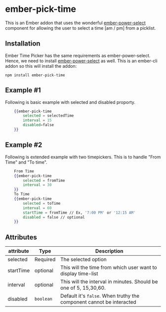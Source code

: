 # ember-pick-time

This is an Ember addon that uses the wonderful [ember-power-select](https://github.com/cibernox/ember-power-select) component for allowing the user to select a time [am / pm] from a picklist.

## Installation

Ember Time Picker has the same requirements as ember-power-select. Hence, we need to install [ember-power-select](https://github.com/cibernox/ember-power-select) as well.
This is an ember-cli addon so this will install the addon:
```
npm install ember-pick-time
```
## Example #1

Following is basic example with selected and disabled proporty.

```handlebars
    {{ember-pick-time
        selected = selectedTime
        interval = 15
        disabled=false
    }}
```

## Example #2

Following is extended example with two timepickers. This is to handle "From Time" and "To time".

```handlebars
    From Time
    {{ember-pick-time
        selected = fromTime
        interval = 30
    }}
    To Time
    {{ember-pick-time
        selected = toTime
        interval = 60
        startTime = fromTime // Ex, '7:00 PM' or '12:15 AM'
        disabled = false // optional
    }}
```

## Attributes

| attribute | Type | Description |
| --- | --- | --- |
| selected | Required | The selected option |
| startTime | optional | This will the time from which user want to display time-list |
| interval | optional | This will the interval in minutes. Should be one of 5, 15,30,60. |
| disabled | `boolean` | Default it's `false`. When truthy the component cannot be interacted |